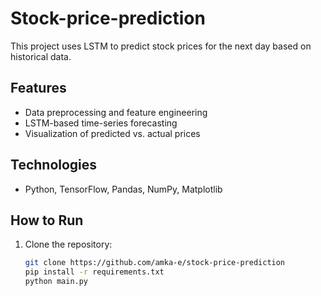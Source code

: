 # Stock-price-prediction
This project uses LSTM to predict stock prices for the next day based on historical data.

## Features
- Data preprocessing and feature engineering
- LSTM-based time-series forecasting
- Visualization of predicted vs. actual prices

## Technologies
- Python, TensorFlow, Pandas, NumPy, Matplotlib

## How to Run
1. Clone the repository:
   ```bash
   git clone https://github.com/amka-e/stock-price-prediction
   pip install -r requirements.txt
   python main.py
